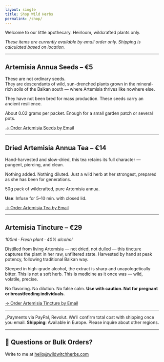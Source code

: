 ```yaml
---
layout: single
title: Shop Wild Herbs
permalink: /shop/
---
```


Welcome to our little apothecary. Heirloom, wildcrafted plants only. 

*These items are currently available by email order only. Shipping is calculated based on location.*

---

##  Artemisia Annua Seeds – €5  

These are not ordinary seeds.  
They are descendants of wild, sun-drenched plants grown in the mineral-rich soils of the Balkan south — where Artemisia thrives like nowhere else.

They have not been bred for mass production. These seeds carry an ancient resilience. 
 
About 0.02 grams per packet.
Enough for a small garden patch or several pots.

[→ Order Artemisia Seeds by Email](mailto:info@wildwitchherbs.com?subject=Order%20Request%20-%20Artemisia%20Seeds&body=Hi%20Wild%20Witch%20Herbs%2C%0A%0AI'd%20like%20to%20order%20the%20Artemisia%20annua%20Seeds.%0A%0AMy%20name%3A%0AMy%20shipping%20address%3A%0APreferred%20payment%20method%20(PayPal%2C%20Revolut)%3A%0A%0AThank%20you.)

---

##  Dried Artemisia Annua Tea – €14  
  
Hand-harvested and slow-dried, this tea retains its full character — pungent, piercing, and clean. 

Nothing added. Nothing diluted. Just a wild herb at her strongest, prepared as she has been for generations. 

50g pack of wildcrafted, pure Artemisia annua.

**Use**: Infuse for 5–10 min. with closed lid.


[→ Order Artemisia Tea by Email](mailto:info@wildwitchherbs.com?subject=Order%20Request%20-%20Artemisia%20Tea&body=Hi%20Wild%20Witch%20Herbs%2C%0A%0AI'd%20like%20to%20order%20the%20Artemisia%20annua%20Tea.%0A%0AMy%20name%3A%0AMy%20shipping%20address%3A%0APreferred%20payment%20method%20(PayPal%2C%20Revolut)%3A%0A%0AThank%20you.)

---

##  Artemisia Tincture – €29  
*100ml · Fresh plant · 40% alcohol*

Distilled from living Artemisia — not dried, not dulled — this tincture captures the plant in her raw, unfiltered state. Harvested by hand at peak potency, following traditional Balkan way.

Steeped in high-grade alcohol, the extract is sharp and unapologetically bitter. This is not a soft herb. This is medicine as it once was — wild, volatile, precise.

No flavoring. No dilution. No false calm.
**Use with caution. Not for pregnant or breastfeeding individuals.**  


[→ Order Artemisia Tincture by Email](mailto:info@wildwitchherbs.com?subject=Order%20Request%20-%20Artemisia%20Tincture&body=Hi%20Wild%20Witch%20Herbs%2C%0A%0AI'd%20like%20to%20order%20the%20Artemisia%20annua%20Tincture.%0A%0AMy%20name%3A%0AMy%20shipping%20address%3A%0APreferred%20payment%20method%20(PayPal%2C%20Revolut)%3A%0A%0AThank%20you.)

---

_Payments via PayPal, Revolut. 
We’ll confirm total cost with shipping once you email.
**Shipping**: Available in Europe. Please inquire about other regions. 

---

## 💌 Questions or Bulk Orders?  
Write to me at [hello@wildwitchherbs.com](mailto:info@wildwitchherbs.com)


